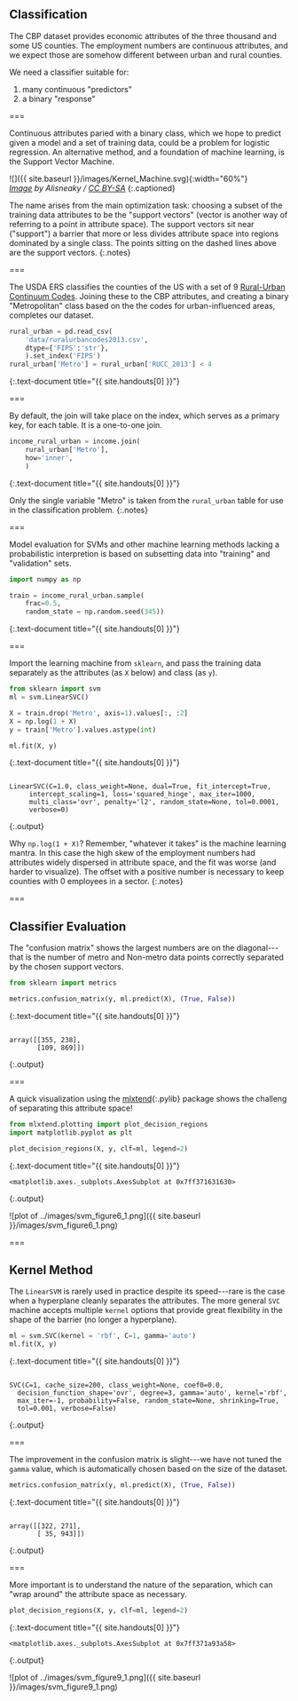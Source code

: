 ---
---

## Classification

The CBP dataset provides economic attributes of the three thousand and
some US counties. The employment numbers are continuous attributes, and
we expect those are somehow different between urban and rural counties.

We need a classifier suitable for:

1. many continuous "predictors"
1. a binary "response"

===

Continuous attributes paried with a binary class, which we hope to
predict given a model and a set of training data, could be a problem
for logistic regression. An alternative method, and a foundation of
machine learning, is the Support Vector Machine.

![]({{ site.baseurl }}/images/Kernel_Machine.svg){:width="60%"}  
*[Image][kernel_machine] by Alisneaky / [CC BY-SA]*
{:.captioned}

[kernel_machine]: https://commons.wikimedia.org/w/index.php?curid=47868867
[CC BY-SA]: https://creativecommons.org/licenses/by-sa/4.0

The name arises from the main optimization task: choosing a subset of
the training data attributes to be the "support vectors" (vector is
another way of referring to a point in attribute space). The support
vectors sit near ("support") a barrier that more or less divides
attribute space into regions dominated by a single class. The points
sitting on the dashed lines above are the support vectors.
{:.notes}

===

The USDA ERS classifies the counties of the US with a set of 9
[Rural-Urban Continuum Codes]. Joining these to the CBP attributes,
and creating a binary "Metropolitan" class based on the the codes for
urban-influenced areas, completes our dataset.


~~~python
rural_urban = pd.read_csv(
    'data/ruralurbancodes2013.csv',
    dtype={'FIPS':'str'},
    ).set_index('FIPS')
rural_urban['Metro'] = rural_urban['RUCC_2013'] < 4
~~~
{:.text-document title="{{ site.handouts[0] }}"}



[Rural-Urban Continuum Codes]: https://www.ers.usda.gov/data-products/rural-urban-continuum-codes/

===

By default, the join will take place on the index, which serves as a
primary key, for each table. It is a one-to-one join.


~~~python
income_rural_urban = income.join(
    rural_urban['Metro'],
    how='inner',
    )
~~~
{:.text-document title="{{ site.handouts[0] }}"}



Only the single variable "Metro" is taken from the `rural_urban` table for use
in the classification problem.
{:.notes}

===

Model evaluation for SVMs and other machine learning methods lacking a
probabilistic interpretion is based on subsetting data into "training"
and "validation" sets.


~~~python
import numpy as np

train = income_rural_urban.sample(
    frac=0.5,
    random_state = np.random.seed(345))
~~~
{:.text-document title="{{ site.handouts[0] }}"}



===

Import the learning machine from `sklearn`, and pass the training data
separately as the attributes (as `X` below) and class (as `y`).


~~~python
from sklearn import svm
ml = svm.LinearSVC()

X = train.drop('Metro', axis=1).values[:, :2]
X = np.log(1 + X)
y = train['Metro'].values.astype(int)

ml.fit(X, y)
~~~
{:.text-document title="{{ site.handouts[0] }}"}

~~~

LinearSVC(C=1.0, class_weight=None, dual=True, fit_intercept=True,
     intercept_scaling=1, loss='squared_hinge', max_iter=1000,
     multi_class='ovr', penalty='l2', random_state=None, tol=0.0001,
     verbose=0)
~~~
{:.output}



Why `np.log(1 + X)`? Remember, "whatever it takes" is the machine
learning mantra. In this case the high skew of the employment numbers
had attributes widely dispersed in attribute space, and the fit was
worse (and harder to visualize). The offset with a positive number is
necessary to keep counties with 0 employees in a sector.
{:.notes}

===

## Classifier Evaluation

The "confusion matrix" shows the largest numbers are on the
diagonal---that is the number of metro and Non-metro data points
correctly separated by the chosen support vectors.


~~~python
from sklearn import metrics

metrics.confusion_matrix(y, ml.predict(X), (True, False))
~~~
{:.text-document title="{{ site.handouts[0] }}"}

~~~

array([[355, 238],
       [109, 869]])
~~~
{:.output}



===

A quick visualization using the [mlxtend](){:.pylib} package
shows the challeng of separating this attribute space!


~~~python
from mlxtend.plotting import plot_decision_regions
import matplotlib.pyplot as plt

plot_decision_regions(X, y, clf=ml, legend=2)
~~~
{:.text-document title="{{ site.handouts[0] }}"}

~~~
<matplotlib.axes._subplots.AxesSubplot at 0x7ff371631630>
~~~
{:.output}

![plot of ../images/svm_figure6_1.png]({{ site.baseurl }}/images/svm_figure6_1.png)

===

## Kernel Method

The `LinearSVM` is rarely used in practice despite its speed---rare is
the case when a hyperplane cleanly separates the attributes. The more
general `SVC` machine accepts multiple `kernel` options that provide
great flexibility in the shape of the barrier (no longer a hyperplane).


~~~python
ml = svm.SVC(kernel = 'rbf', C=1, gamma='auto')
ml.fit(X, y)
~~~
{:.text-document title="{{ site.handouts[0] }}"}

~~~

SVC(C=1, cache_size=200, class_weight=None, coef0=0.0,
  decision_function_shape='ovr', degree=3, gamma='auto', kernel='rbf',
  max_iter=-1, probability=False, random_state=None, shrinking=True,
  tol=0.001, verbose=False)
~~~
{:.output}



===

The improvement in the confusion matrix is slight---we have not tuned
the `gamma` value, which is automatically chosen based on the size of
the dataset.


~~~python
metrics.confusion_matrix(y, ml.predict(X), (True, False))
~~~
{:.text-document title="{{ site.handouts[0] }}"}

~~~

array([[322, 271],
       [ 35, 943]])
~~~
{:.output}



===

More important is to understand the nature of the separation, which
can "wrap around" the attribute space as necessary.


~~~python
plot_decision_regions(X, y, clf=ml, legend=2)
~~~
{:.text-document title="{{ site.handouts[0] }}"}

~~~
<matplotlib.axes._subplots.AxesSubplot at 0x7ff371a93a58>
~~~
{:.output}

![plot of ../images/svm_figure9_1.png]({{ site.baseurl }}/images/svm_figure9_1.png)

<!--
https://www.ers.usda.gov/data-products/rural-urban-continuum-codes/
FIPS over 3K
RUCC_2013 1,2,3 Metro / 4-9 Nonmetro
-->
